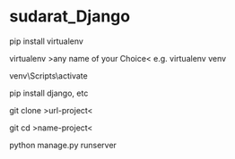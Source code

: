 # sudarat_Django

pip install virtualenv

virtualenv >any name of your Choice<
e.g. virtualenv venv

venv\Scripts\activate
  
pip install django, etc
  
git clone >url-project<
  
git cd >name-project<
  
python manage.py runserver
